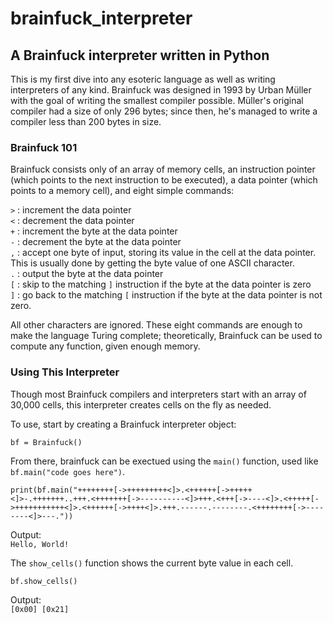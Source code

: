 # brainfuck_interpreter
## A Brainfuck interpreter written in Python

This is my first dive into any esoteric language as well as writing interpreters of any kind. Brainfuck was designed in 1993 by Urban
Müller with the goal of writing the smallest compiler possible. Müller's original compiler had a size of only 296 bytes; since then, he's managed to write a compiler less than 200 bytes in size.

### Brainfuck 101
Brainfuck consists only of an array of memory cells, an instruction pointer (which points to the next instruction to be executed), a data pointer (which points to a memory cell), and eight simple commands:

  ```>``` : increment the data pointer  
  ```<``` : decrement the data pointer  
  ```+``` : increment the byte at the data pointer  
  ```-``` : decrement the byte at the data pointer  
  ```,``` : accept one byte of input, storing its value in the cell at the data pointer. This is usually done by getting the byte value of one ASCII character.  
  ```.``` : output the byte at the data pointer  
  ```[``` : skip to the matching ```]``` instruction if the byte at the data pointer is zero  
  ```]``` : go back to the matching ```[``` instruction if the byte at the data pointer is not zero.  

All other characters are ignored. These eight commands are enough to make the language Turing complete; theoretically, Brainfuck can be used to compute any function, given enough memory.

### Using This Interpreter
Though most Brainfuck compilers and interpreters start with an array of 30,000 cells, this interpreter creates cells on the fly as needed.

To use, start by creating a Brainfuck interpreter object:


```bf = Brainfuck()```

From there, brainfuck can be exectued using the ```main()``` function, used like ```bf.main("code goes here")```.

```
print(bf.main("++++++++[->+++++++++<]>.<++++++[->+++++<]>-.+++++++..+++.<+++++++[->----------<]>+++.<+++[->----<]>.<+++++[->+++++++++++<]>.<++++++[->++++<]>.+++.------.--------.<++++++++[->--------<]>---."))
```

Output:  
```Hello, World!```

The ```show_cells()``` function shows the current byte value in each cell.

```
bf.show_cells()
```

Output:  
```[0x00] [0x21]```
